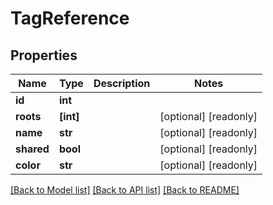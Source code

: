 # TagReference


## Properties

Name | Type | Description | Notes
------------ | ------------- | ------------- | -------------
**id** | **int** |  | 
**roots** | **[int]** |  | [optional] [readonly] 
**name** | **str** |  | [optional] [readonly] 
**shared** | **bool** |  | [optional] [readonly] 
**color** | **str** |  | [optional] [readonly] 

[[Back to Model list]](../README.md#models) [[Back to API list]](../README.md#api-endpoints) [[Back to README]](../README.md)


